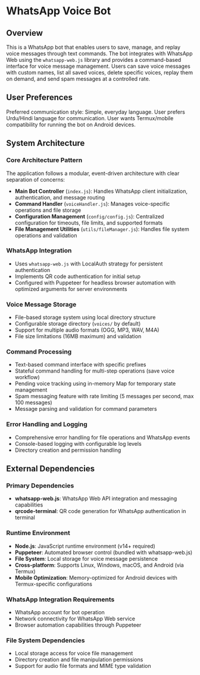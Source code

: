 # WhatsApp Voice Bot

## Overview

This is a WhatsApp bot that enables users to save, manage, and replay voice messages through text commands. The bot integrates with WhatsApp Web using the `whatsapp-web.js` library and provides a command-based interface for voice message management. Users can save voice messages with custom names, list all saved voices, delete specific voices, replay them on demand, and send spam messages at a controlled rate.

## User Preferences

Preferred communication style: Simple, everyday language.
User prefers Urdu/Hindi language for communication.
User wants Termux/mobile compatibility for running the bot on Android devices.

## System Architecture

### Core Architecture Pattern
The application follows a modular, event-driven architecture with clear separation of concerns:

- **Main Bot Controller** (`index.js`): Handles WhatsApp client initialization, authentication, and message routing
- **Command Handler** (`voiceHandler.js`): Manages voice-specific operations and file storage
- **Configuration Management** (`config/config.js`): Centralized configuration for timeouts, file limits, and supported formats
- **File Management Utilities** (`utils/fileManager.js`): Handles file system operations and validation

### WhatsApp Integration
- Uses `whatsapp-web.js` with LocalAuth strategy for persistent authentication
- Implements QR code authentication for initial setup
- Configured with Puppeteer for headless browser automation with optimized arguments for server environments

### Voice Message Storage
- File-based storage system using local directory structure
- Configurable storage directory (`voices/` by default)
- Support for multiple audio formats (OGG, MP3, WAV, M4A)
- File size limitations (16MB maximum) and validation

### Command Processing  
- Text-based command interface with specific prefixes
- Stateful command handling for multi-step operations (save voice workflow)
- Pending voice tracking using in-memory Map for temporary state management
- Spam messaging feature with rate limiting (5 messages per second, max 100 messages)
- Message parsing and validation for command parameters

### Error Handling and Logging
- Comprehensive error handling for file operations and WhatsApp events
- Console-based logging with configurable log levels
- Directory creation and permission handling

## External Dependencies

### Primary Dependencies
- **whatsapp-web.js**: WhatsApp Web API integration and messaging capabilities
- **qrcode-terminal**: QR code generation for WhatsApp authentication in terminal

### Runtime Environment
- **Node.js**: JavaScript runtime environment (v14+ required)
- **Puppeteer**: Automated browser control (bundled with whatsapp-web.js)
- **File System**: Local storage for voice message persistence
- **Cross-platform**: Supports Linux, Windows, macOS, and Android (via Termux)
- **Mobile Optimization**: Memory-optimized for Android devices with Termux-specific configurations

### WhatsApp Integration Requirements
- WhatsApp account for bot operation
- Network connectivity for WhatsApp Web service
- Browser automation capabilities through Puppeteer

### File System Dependencies
- Local storage access for voice file management
- Directory creation and file manipulation permissions
- Support for audio file formats and MIME type validation